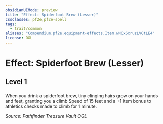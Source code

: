 ```yaml
---
obsidianUIMode: preview
title: "Effect: Spiderfoot Brew (Lesser)"
cssclasses: pf2e,pf2e-spell
tags:
  - trait/common
aliases: "Compendium.pf2e.equipment-effects.Item.wNCxSxruzLVGtLE4"
license: OGL
---
```

# Effect: Spiderfoot Brew (Lesser)
## Level 1
### 






When you drink a spiderfoot brew, tiny clinging hairs grow on your hands and feet, granting you a climb Speed of 15 feet and a +1 item bonus to athletics checks made to climb for 1 minute.

*Source: Pathfinder Treasure Vault*
*OGL*